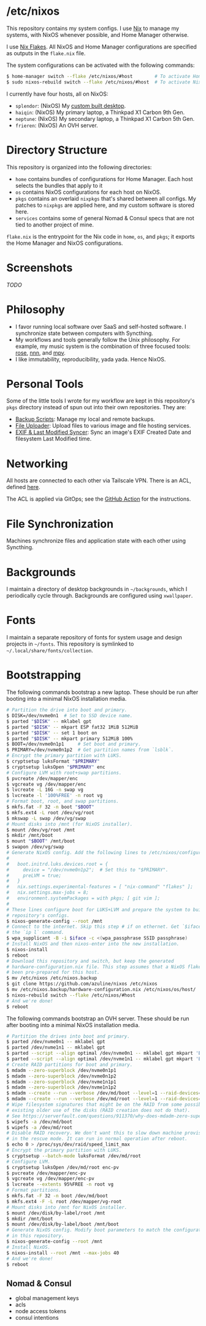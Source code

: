 # /etc/nixos

This repository contains my system configs. I use [Nix](https://nixos.org/) to
manage my systems, with NixOS whenever possible, and Home Manager otherwise.

I use [Nix Flakes](https://nixos.wiki/wiki/Flakes). All NixOS and Home Manager
configurations are specified as outputs in the `flake.nix` file.

The system configurations can be activated with the following commands:

```bash
$ home-manager switch --flake /etc/nixos/#host        # To activate Home Manager.
$ sudo nixos-rebuild switch --flake /etc/nixos/#host  # To activate NixOS.
```

I currently have four hosts, all on NixOS:

- `splendor`: (NixOS) My [custom built desktop](https://pcpartpicker.com/user/meowihaveagrape/saved/wKxRK8).
- `haiqin`: (NixOS) My primary laptop, a Thinkpad X1 Carbon 9th Gen.
- `neptune`: (NixOS) My secondary laptop, a Thinkpad X1 Carbon 5th Gen.
- `frieren`: (NixOS) An OVH server.

# Directory Structure

This repository is organized into the following directories:

- `home` contains bundles of configurations for Home Manager. Each host
  selects the bundles that apply to it
- `os` contains NixOS configurations for each host on NixOS. 
- `pkgs` contains an overlaid `nixpkgs` that's shared between all configs.
  My patches to `nixpkgs` are applied here, and my custom software is
  stored here.
- `services` contains some of general Nomad & Consul specs that are not tied to
  another project of mine.

`flake.nix` is the entrypoint for the Nix code in `home`, `os`, and `pkgs`; it
exports the Home Manager and NixOS configurations.

# Screenshots

_TODO_

# Philosophy

- I favor running local software over SaaS and self-hosted software. I
  synchronize state between computers with Syncthing.
- My workflows and tools generally follow the Unix philosophy. For example, my
  music system is the combination of three focused tools: [rose](https://github.com/azuline/rose), [nnn](https://github.com/jarun/nnn), and [mpv](https://github.com/mpv-player/mpv).
- I like immutability, reproducibility, yada yada. Hence NixOS.

# Personal Tools

Some of the little tools I wrote for my workflow are kept in this repository's
`pkgs` directory instead of spun out into their own repositories. They are:

- [Backup Scripts](./pkgs/backup-scripts): Manage my local and remote backups.
- [File Uploader](./pkgs/file-uploader): Upload files to various image and file
  hosting services.
- [EXIF & Last Modified Syncer](./pkgs/exif-mtime-sync/): Sync an image's EXIF
  Created Date and filesystem Last Modified time.

# Networking

All hosts are connected to each other via Tailscale VPN. There is an ACL,
defined [here](./tailscale.policy.json).

The ACL is applied via GitOps; see the [GitHub Action](./.github/workflows/tailscale.yml) for the instructions.

# File Synchronization

Machines synchronize files and application state with each other using
Syncthing.

# Backgrounds

I maintain a directory of desktop backgrounds in `~/backgrounds`, which I
periodically cycle through. Backgrounds are configured using `xwallpaper`.

# Fonts

I maintain a separate repository of fonts for system usage and design projects
in `~/fonts`. This repository is symlinked to `~/.local/share/fonts/collection`.

# Bootstrapping

The following commands bootstrap a new laptop. These should be run after
booting into a minimal NixOS installation media.

```bash
# Partition the drive into boot and primary.
$ DISK=/dev/nvme0n1  # Set to SSD device name.
$ parted "$DISK" -- mklabel gpt
$ parted "$DISK" -- mkpart ESP fat32 1MiB 512MiB
$ parted "$DISK" -- set 1 boot on
$ parted "$DISK" -- mkpart primary 512MiB 100%
$ BOOT=/dev/nvme0n1p1     # Set boot and primary.
$ PRIMARY=/dev/nvme0n1p2  # Get partition names from `lsblk`.
# Encrypt the primary partition with LUKS.
$ cryptsetup luksFormat "$PRIMARY"
$ cryptsetup luksOpen "$PRIMARY" enc
# Configure LVM with root+swap partitions.
$ pvcreate /dev/mapper/enc
$ vgcreate vg /dev/mapper/enc
$ lvcreate -L 16G -n swap vg
$ lvcreate -l '100%FREE' -n root vg
# Format boot, root, and swap partitions.
$ mkfs.fat -F 32 -n boot "$BOOT"
$ mkfs.ext4 -L root /dev/vg/root
$ mkswap -L swap /dev/vg/swap
# Mount disks into /mnt (for NixOS installer).
$ mount /dev/vg/root /mnt
$ mkdir /mnt/boot
$ mount "$BOOT" /mnt/boot
$ swapon /dev/vg/swap
# Generate NixOS config. Add the following lines to /etc/nixos/configuration.nix:
#
#   boot.initrd.luks.devices.root = {
#     device = "/dev/nvme0n1p2";  # Set this to "$PRIMARY".
#     preLVM = true;
#   }
#   nix.settings.experimental-features = [ "nix-command" "flakes" ];
#   nix.settings.max-jobs = 8;
#   environment.systemPackages = with pkgs; [ git vim ];
#
# These lines configure boot for LUKS+LVM and prepare the system to build this
# repository's configs.
$ nixos-generate-config --root /mnt
# Connect to the internet. Skip this step # if on ethernet. Get `$iface` from
# the `ip l` command.
$ wpa_supplicant -B -i $iface -c <(wpa_passphrase SSID passphrase)
# Install NixOS and then nixos-enter into the new installation.
$ nixos-install
$ reboot
# Download this repository and switch, but keep the generated
# hardware-configuration.nix file. This step assumes that a NixOS flake has
# been pre-prepared for this host.
$ mv /etc/nixos /etc/nixos.backup
$ git clone https://github.com/azuline/nixos /etc/nixos
$ mv /etc/nixos.backup/hardware-configuration.nix /etc/nixos/os/host/
$ nixos-rebuild switch --flake /etc/nixos/#host
# And we're done!
$ reboot
```

The following commands bootstrap an OVH server. These should be run after
booting into a minimal NixOS installation media.

```bash
# Partition the drives into boot and primary.
$ parted /dev/nvme0n1 -- mklabel gpt
$ parted /dev/nvme1n1 -- mklabel gpt
$ parted --script --align optimal /dev/nvme0n1 -- mklabel gpt mkpart 'BIOS-boot0' 1MB 2MB set 1 bios_grub on mkpart 'boot0' 2MB 2000MB mkpart 'primary0' 2001MB '100%'
$ parted --script --align optimal /dev/nvme1n1 -- mklabel gpt mkpart 'BIOS-boot0' 1MB 2MB set 1 bios_grub on mkpart 'boot1' 2MB 2000MB mkpart 'primary1' 2001MB '100%'
# Create RAID partitions for boot and primary.
$ mdadm --zero-superblock /dev/nvme0n1p1
$ mdadm --zero-superblock /dev/nvme0n1p2
$ mdadm --zero-superblock /dev/nvme1n1p1
$ mdadm --zero-superblock /dev/nvme1n1p2
$ mdadm --create --run --verbose /dev/md/boot --level=1 --raid-devices=2 --homehost=frieren --name=boot /dev/nvme0n1p2 /dev/nvme1n1p2 --metadata=0.90
$ mdadm --create --run --verbose /dev/md/root --level=1 --raid-devices=2 --homehost=frieren --name=root /dev/nvme0n1p3 /dev/nvme1n1p3
# Wipe filesystem signatures that might be on the RAID from some possibly
# existing older use of the disks (RAID creation does not do that).
# See https://serverfault.com/questions/911370/why-does-mdadm-zero-superblock-preserve-file-system-information
$ wipefs -a /dev/md/boot
$ wipefs -a /dev/md/root
# Disable RAID recovery. We don't want this to slow down machine provisioning
# in the rescue mode. It can run in normal operation after reboot.
$ echo 0 > /proc/sys/dev/raid/speed_limit_max
# Encrypt the primary partition with LUKS.
$ cryptsetup --batch-mode luksFormat /dev/md/root
# Configure LVM.
$ cryptsetup luksOpen /dev/md/root enc-pv
$ pvcreate /dev/mapper/enc-pv
$ vgcreate vg /dev/mapper/enc-pv
$ lvcreate --extents 95%FREE -n root vg
# Format partitions.
$ mkfs.fat -F 32 -n boot /dev/md/boot
$ mkfs.ext4 -F -L root /dev/mapper/vg-root
# Mount disks into /mnt for NixOS installer.
$ mount /dev/disk/by-label/root /mnt
$ mkdir /mnt/boot
$ mount /dev/disk/by-label/boot /mnt/boot
# Generate NixOS config. Modify boot parameters to match the configuration.nix
# in this repository.
$ nixos-generate-config --root /mnt
# Install NixOS.
$ nixos-install --root /mnt --max-jobs 40
# And we're done!
$ reboot
```

## Nomad & Consul

- global management keys
- acls
- node access tokens
- consul intentions
